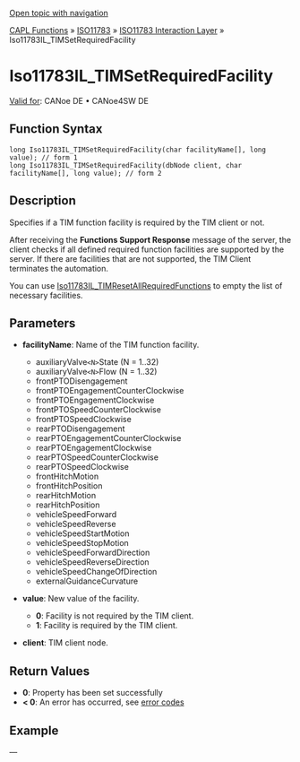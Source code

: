 [Open topic with navigation](../../../../../../CANoeDEFamily.htm#Topics/CAPLFunctions/ISO11783/ISOInteractionLayer/Functions/CAPLfunctionIso11783ILtimSetRequiredFacility.md)

[CAPL Functions](../../../CAPLfunctions.md) » [ISO11783](../../CAPLfunctionsISO11783Overview.md) » [ISO11783 Interaction Layer](../CAPLfunctionsISOILOverview.md) » Iso11783IL_TIMSetRequiredFacility

# Iso11783IL_TIMSetRequiredFacility

[Valid for](../../../../Shared/FeatureAvailability.md):  CANoe DE • CANoe4SW DE

## Function Syntax

```plaintext
long Iso11783IL_TIMSetRequiredFacility(char facilityName[], long value); // form 1
long Iso11783IL_TIMSetRequiredFacility(dbNode client, char facilityName[], long value); // form 2
```

## Description

Specifies if a TIM function facility is required by the TIM client or not.

After receiving the **Functions Support Response** message of the server, the client checks if all defined required function facilities are supported by the server. If there are facilities that are not supported, the TIM Client terminates the automation.

You can use [Iso11783IL_TIMResetAllRequiredFunctions](CAPLfunctionIso11783ILtimResetAllRequiredFunctions.md) to empty the list of necessary facilities.

## Parameters

- **facilityName**: Name of the TIM function facility.
  - auxiliaryValve`<N>`State (N = 1..32)
  - auxiliaryValve`<N>`Flow (N = 1..32)
  - frontPTODisengagement
  - frontPTOEngagementCounterClockwise
  - frontPTOEngagementClockwise
  - frontPTOSpeedCounterClockwise
  - frontPTOSpeedClockwise
  - rearPTODisengagement
  - rearPTOEngagementCounterClockwise
  - rearPTOEngagementClockwise
  - rearPTOSpeedCounterClockwise
  - rearPTOSpeedClockwise
  - frontHitchMotion
  - frontHitchPosition
  - rearHitchMotion
  - rearHitchPosition
  - vehicleSpeedForward
  - vehicleSpeedReverse
  - vehicleSpeedStartMotion
  - vehicleSpeedStopMotion
  - vehicleSpeedForwardDirection
  - vehicleSpeedReverseDirection
  - vehicleSpeedChangeOfDirection
  - externalGuidanceCurvature

- **value**: New value of the facility.
  - **0**: Facility is not required by the TIM client.
  - **1**: Facility is required by the TIM client.

- **client**: TIM client node.

## Return Values

- **0**: Property has been set successfully
- **< 0**: An error has occurred, see [error codes](../../../CAPLfunctionsISOj1939ErrorCodes.md)

## Example

—
